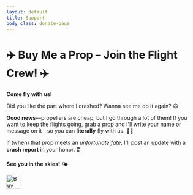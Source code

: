 ```yaml
---
layout: default
title: Support
body_class: donate-page
---
```


# ✈️ Buy Me a Prop – Join the Flight Crew! ✈️  

**Come fly with us!**  

Did you like the part where I crashed? Wanna see me do it again? 😆  

**Good news**—propellers are cheap, but I go through a lot of them! If you want to keep the flights going, grab a prop and I'll write your name or message on it—so you can **literally** fly with us. 🚁✨  

If (when) that prop meets an *unfortunate fate*, I'll post an update with a **crash report** in your honor. 🎖️  

**See you in the skies!** 🌤️  

<!-- Ko-fi Button -->
<a href="https://ko-fi.com/windwireless" target="_blank">
  <img height="36" style="border:0px;height:36px;" src="https://cdn.ko-fi.com/cdn/kofi3.png?v=2" alt="Buy Me a Coffee at ko-fi.com" />
</a>
